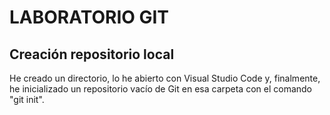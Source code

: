 # LABORATORIO GIT

## Creación repositorio local

He creado un directorio, lo he abierto con Visual Studio Code y, finalmente, he inicializado un repositorio vacío de Git en esa carpeta con el comando "git init".
